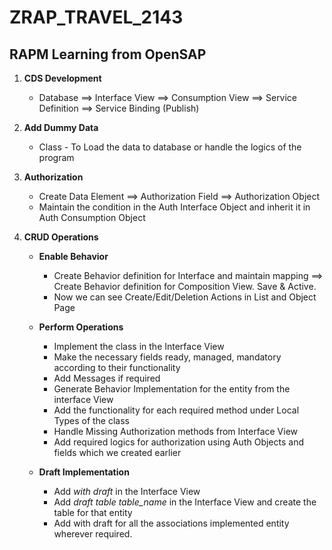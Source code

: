 # ZRAP_TRAVEL_2143
## RAPM Learning from OpenSAP

1. **CDS Development**
	- Database ==> Interface View ==> Consumption View ==> Service Definition ==> Service Binding (Publish)

2. **Add Dummy Data**
	- Class - To Load the data to database or handle the logics of the program

3. **Authorization**
	- Create Data Element ==> Authorization Field ==> Authorization Object
	- Maintain the condition in the Auth Interface Object and inherit it in Auth Consumption Object

4. **CRUD Operations**
	- **Enable Behavior**
		- Create Behavior definition for Interface and maintain mapping ==> Create Behavior definition for Composition View. Save & Active. 
		- Now we can see Create/Edit/Deletion Actions in List and Object Page

	- **Perform Operations**
		- Implement the class in the Interface View
		- Make the necessary fields ready, managed, mandatory according to their functionality
		- Add Messages if required
		- Generate Behavior Implementation for the entity from the interface View
		- Add the functionality for each required method under Local Types of the class
		- Handle Missing Authorization methods from Interface View
		- Add required logics for authorization using Auth Objects and fields which we created earlier

	- **Draft Implementation**
		- Add *with draft* in the Interface View
		- Add *draft table table_name* in the Interface View and create the table for that entity
		- Add with draft  for all the associations implemented entity wherever required.

